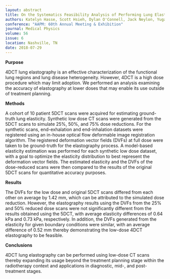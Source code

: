 ```yaml
---
layout: abstract
title: On the Systematics Feasibility Analysis of Performing Lung Elastography Using Low-Dose 4DCT Imaging
authors: Katelyn Hasse, Scott Hsieh, Dylan O'Connell, Jack Neylon, Yugang Min, Daniel A. Low, and Anand Santhanam
conference: "AAPM: 60th Annual Meeting & Exhibition"
journal: Medical Physics
volume: 56
issue: 6
location: Nashville, TN
date: 2018-07-29
---
```

**Purpose**

4DCT lung elastography is an effective characterization of the functional lung regions and lung disease heterogeneity. However, 4DCT is a high dose procedure which may limit adoption. We performed an analysis examining the accuracy of elastography at lower doses that may enable its use outside of treatment planning.

**Methods**

A cohort of 10 patient 5DCT scans were acquired for estimating ground-truth lung elasticity. Synthetic low dose CT scans were generated from the 5DCT scans to simulate 25%, 50%, and 75% dose reductions. For the synthetic scans, end-exhalation and end-inhalation datasets were registered using an in-house optical flow deformable image registration algorithm. The registered deformation vector fields (DVFs) at full dose were taken to be ground-truth for the elastography process. A model-based elasticity estimation was performed for each synthetic low dose dataset, with a goal to optimize the elasticity distribution to best represent the deformation vector fields. The estimated elasticity and the DVFs of the dose-reduced scans were then compared to the results of the original 5DCT scans for quantitative accuracy purposes.  

**Results**

The DVFs for the low dose and original 5DCT scans differed from each other on average by 1.42 mm, which can be attributed to the simulated dose reduction. However, the elastography results using the DVFs from the 25% and 50% reduced dose scans were not significantly different from the results obtained using the 5DCT, with average elasticity differences of 0.64 kPa and 0.73 kPa, respectively. In addition, the DVFs generated from the elasticity for given boundary conditions were similar, with an average difference of 0.52 mm thereby demonstrating the low-dose 4DCT elastography to be feasible. 

**Conclusions**

4DCT lung elastography can be performed using low-dose CT scans thereby expanding its usage beyond the treatment planning stage within the radiotherapy context and applications in diagnostic, mid-, and post-treatment stages.

